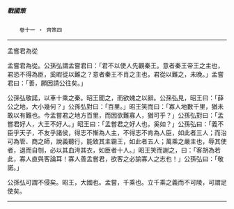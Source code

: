 

##### 戰國策
　　`卷十一 ‧ 齊策四`

* * *

孟嘗君為從

孟嘗君為從。公孫弘謂孟嘗君曰：「君不以使人先觀秦王。意者秦王帝王之主也，君恐不得為臣，奚暇從以難之？意者秦王不肖之主也，君從以難之，未晚。」孟嘗君曰：「善，願因請公往矣。」

公孫弘敬諾，以車十乘之秦。昭王聞之，而欲媿之以辭。公孫弘見，昭王曰：「薛公之地，大小幾何？」公孫弘對曰：「百里。」昭王笑而曰：「寡人地數千里，猶未敢以有難也。今孟嘗君之地方百里，而因欲難寡人，猶可乎？」公孫弘對曰：「孟嘗君好人，大王不好人。」昭王曰：「孟嘗君之好人也，奚如？」公孫弘曰：「義不臣乎天子，不友乎諸侯，得志不慚為人主，不得志不肯為人臣，如此者三人；而治可為管、商之師，說義聽行，能致其主霸王，如此者五人；萬乘之嚴主也，辱其使者，退而自刎，必以其血洿其衣，如臣者十人。」昭王笑而謝之，曰：「客胡為若此，寡人直與客論耳！寡人善孟嘗君，欲客之必諭寡人之志也！」公孫弘曰：「敬諾。」

公孫弘可謂不侵矣。昭王，大國也。孟嘗，千乘也。立千乘之義而不可陵，可謂足使矣。

* * *

